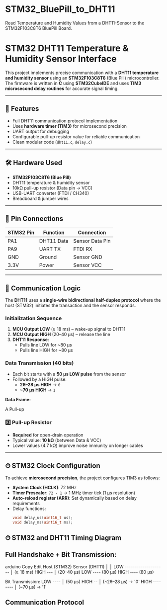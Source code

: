 # STM32_BluePill_to_DHT11
Read Temperature and Humidity Values from a DHT11-Sensor to the STM32F103C8T6 BluePill Board. 
# STM32 DHT11 Temperature & Humidity Sensor Interface

This project implements precise communication with a **DHT11 temperature and humidity sensor** using an **STM32F103C8T6** (Blue Pill) microcontroller.  
The firmware is written in **C** using **STM32CubeIDE** and uses **TIM3 microsecond delay routines** for accurate signal timing.

---

## 📌 Features
- Full DHT11 communication protocol implementation
- Uses **hardware timer (TIM3)** for microsecond precision
- UART output for debugging
- Configurable pull-up resistor value for reliable communication
- Clean modular code (`dht11.c`, `delay.c`)

---

## 🛠 Hardware Used
- **STM32F103C8T6 (Blue Pill)**
- DHT11 temperature & humidity sensor
- 10kΩ pull-up resistor (Data pin → VCC)
- USB-UART converter (FTDI / CH340)
- Breadboard & jumper wires

---

## 📡 Pin Connections

| STM32 Pin | Function   | Connection       |
|-----------|-----------|------------------|
| PA1       | DHT11 Data| Sensor Data Pin  |
| PA9       | UART TX   | FTDI RX          |
| GND       | Ground    | Sensor GND       |
| 3.3V      | Power     | Sensor VCC       |

---

## 🧩 Communication Logic

The **DHT11** uses a **single-wire bidirectional half-duplex protocol** where the host (STM32) initiates the transaction and the sensor responds.

### Initialization Sequence
1. **MCU Output LOW** (≥ 18 ms) – wake-up signal to DHT11  
2. **MCU Output HIGH** (20–40 µs) – release the line  
3. **DHT11 Response**:  
   - Pulls line LOW for ~80 µs  
   - Pulls line HIGH for ~80 µs  

### Data Transmission (40 bits)
- Each bit starts with a **50 µs LOW pulse** from the sensor
- Followed by a HIGH pulse:
  - **26–28 µs HIGH** → `0`
  - **~70 µs HIGH** → `1`

**Data Frame:**

A Pull-up 

### 3️⃣ Pull-up Resistor
- **Required** for open-drain operation
- Typical value: **10 kΩ** (between Data & VCC)
- Lower values (4.7 kΩ) improve noise immunity on longer cables

---

## ⏱ STM32 Clock Configuration

To achieve **microsecond precision**, the project configures TIM3 as follows:

- **System Clock (HCLK)**: 72 MHz  
- **Timer Prescaler**: `72 - 1` → 1 MHz timer tick (1 µs resolution)  
- **Auto-reload register (ARR)**: Set dynamically based on delay requirements  
- Delay functions:  
  ```c
  void delay_us(uint16_t us);
  void delay_ms(uint16_t ms);
  
## ⏱ STM32 and DHT11 Timing Diagram

## Full Handshake + Bit Transmission:

arduino
Copy
Edit
Host (STM32)                Sensor (DHT11)
│                           │
LOW  --------------------   │   (≥ 18 ms)
HIGH  ---                   │   (20–40 µs)
                            LOW ----  (80 µs)
                            HIGH ---- (80 µs)

Bit Transmission:
LOW ----                    │   (50 µs)
HIGH --                     │   (~26–28 µs) → '0'
HIGH --------               │   (~70 µs) → '1'

## Communication Protocol
